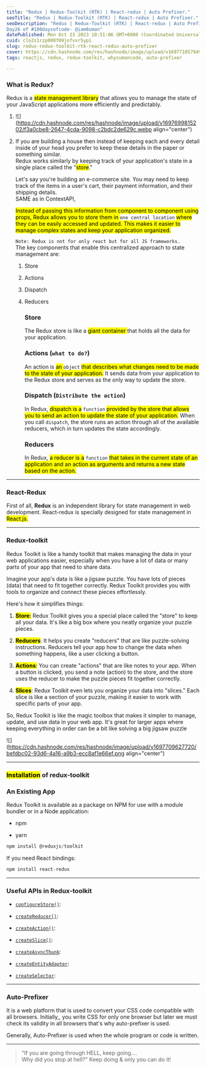 ```yaml
---
title: "Redux | Redux-Toolkit (RTK) | React-redux | Auto Prefixer."
seoTitle: "Redux | Redux-Toolkit (RTK) | React-redux | Auto Prefixer."
seoDescription: "Redux | Redux-Toolkit (RTK) | React-redux | Auto Prefixer.
Day26 of #100daysofcode- @iam8uman"
datePublished: Mon Oct 23 2023 10:51:06 GMT+0000 (Coordinated Universal Time)
cuid: clo2s1rzp000f09jofvxr5ypi
slug: redux-redux-toolkit-rtk-react-redux-auto-prefixer
cover: https://cdn.hashnode.com/res/hashnode/image/upload/v1697710579493/72053aa0-be85-447b-8004-00aec1cbf4a5.png
tags: reactjs, redux, redux-toolkit, whysumancode, auto-prefixer

---
```


### **What is Redux?**

Redux is a <mark>state management library</mark> that allows you to manage the state of your JavaScript applications more efficiently and predictably.

1. ![](https://cdn.hashnode.com/res/hashnode/image/upload/v1697699815202/f3a0cbe8-2647-4cda-9098-c2bdc2de629c.webp align="center")
    
2. If you are building a house then instead of keeping each and every detail inside of your head you prefer to keep these details in the paper or something similar.  
    Redux works similarly by keeping track of your application's state in a single place called the "<mark>store</mark>."
    
    Let's say you're building an e-commerce site. You may need to keep track of the items in a user's cart, their payment information, and their shipping details.  
    SAME as in ContextAPI,
    
    <mark>Instead of passing this information from component to component using props, Redux allows you to store them in </mark> `one central location` <mark>where they can be easily accessed and updated. This makes it easier to manage complex states and keep your application organized.</mark>
    
    `Note: Redux is not for only react but for all JS frameworks.`  
    The key components that enable this centralized approach to state management are:
    
    1. Store
        
    2. Actions
        
    3. Dispatch
        
    4. Reducers
        
        ### **Store**
        
        The Redux store is like a <mark>giant container </mark> that holds all the data for your application.
        
        ### **Actions (**`what to do?`**)**
        
        An action is <mark>an </mark> `object` <mark>that describes what changes need to be made to the state of your application.</mark> It sends data from your application to the Redux store and serves as the only way to update the store.
        
        ### **Dispatch (**`Distribute the action`**)**
        
        In Redux, <mark>dispatch is a</mark> `function` <mark>provided by the store that allows you to send an action to update the state of your application.</mark> When you call `dispatch`, the store runs an action through all of the available reducers, which in turn updates the state accordingly.
        
        ### **Reducers**
        
        In Redux, <mark>a reducer is a</mark> `function` <mark>that takes in the current state of an application and an action as arguments and returns a new state based on the action.</mark>
        

---

### React-Redux

First of all, **Redux** is an independent library for state management in web development. React-redux is specially designed for state management in <mark>React.js.</mark>

---

### **Redux-toolkit**

Redux Toolkit is like a handy toolkit that makes managing the data in your web applications easier, especially when you have a lot of data or many parts of your app that need to share data.

Imagine your app's data is like a jigsaw puzzle. You have lots of pieces (data) that need to fit together correctly. Redux Toolkit provides you with tools to organize and connect these pieces effortlessly.

Here's how it simplifies things:

1. **<mark>Store</mark>**<mark>:</mark> Redux Toolkit gives you a special place called the "store" to keep all your data. It's like a big box where you neatly organize your puzzle pieces.
    
2. **<mark>Reducers</mark>**: It helps you create "reducers" that are like puzzle-solving instructions. Reducers tell your app how to change the data when something happens, like a user clicking a button.
    
3. **<mark>Actions</mark>**<mark>:</mark> You can create "actions" that are like notes to your app. When a button is clicked, you send a note (action) to the store, and the store uses the reducer to make the puzzle pieces fit together correctly.
    
4. **<mark>Slices</mark>**: Redux Toolkit even lets you organize your data into "slices." Each slice is like a section of your puzzle, making it easier to work with specific parts of your app.
    

So, Redux Toolkit is like the magic toolbox that makes it simpler to manage, update, and use data in your web app. It's great for larger apps where keeping everything in order can be a bit like solving a big jigsaw puzzle

![](https://cdn.hashnode.com/res/hashnode/image/upload/v1697709627720/befdbc02-93d6-4a16-a9b3-ecc8af1e66ef.png align="center")

---

### <mark>Installation</mark> of redux-toolkit

### An Existing App[​](https://redux-toolkit.js.org/introduction/getting-started#an-existing-app)

Redux Toolkit is available as a package on NPM for use with a module bundler or in a Node application:

* npm
    
* yarn
    

```javascript
npm install @reduxjs/toolkit
```

If you need React bindings:

```javascript
npm install react-redux
```

---

### Useful APIs in Redux-toolkit

* [`configureStore()`](https://redux-toolkit.js.org/api/configureStore):
    
* [`createReducer()`](https://redux-toolkit.js.org/api/createReducer):
    
* [`createAction()`](https://redux-toolkit.js.org/api/createAction):
    
* [`createSlice()`](https://redux-toolkit.js.org/api/createSlice):
    
* [`createAsyncThunk`](https://redux-toolkit.js.org/api/createAsyncThunk):
    
* [`createEntityAdapter`](https://redux-toolkit.js.org/api/createEntityAdapter):
    
* [`createSelector`](https://redux-toolkit.js.org/api/createSelector):
    

---

### Auto-Prefixer

It is a web platform that is used to convert your CSS code compatible with all browsers. Initially,, you write CSS for only one browser but later we must check its validity in all browsers that's why auto-prefixer is used.

Generally, Auto-Prefixer is used when the whole program or code is written.

---

> "If you are going through HELL, keep going....  
> Why did you stop at hell?" Keep doing & only you can do it!